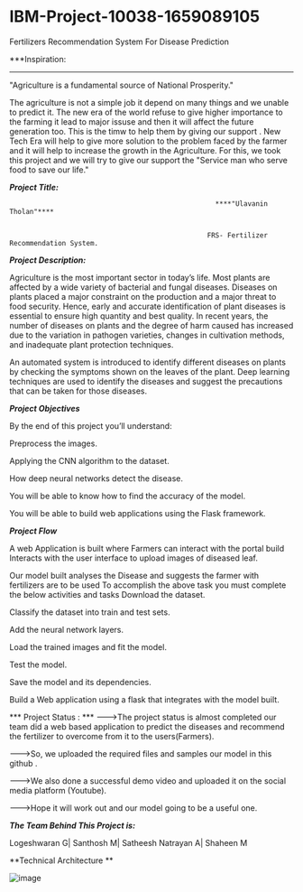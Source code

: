 # IBM-Project-10038-1659089105
Fertilizers Recommendation System For Disease Prediction

***Inspiration:
***

"Agriculture is a fundamental source of National Prosperity."

The agriculture is not a simple job it depend on many things and we unable to predict it.
The new era of the world refuse to give higher importance to the farming it lead to major issuse and then it will affect the future generation too.
This is the timw to help them by giving our support .
New Tech Era will help to give more solution to the problem faced by the farmer and it will help to increase the growth in the Agriculture.
For this,
 we took this project and we will try to give our support the "Service man who serve food to save our life."
 
 
 
 ***Project Title:***
 
                                                       ****"Ulavanin Tholan"****
 
 
                                                     FRS- Fertilizer Recommendation System.


***Project Description:***

Agriculture is the most important sector in today’s life. Most plants are affected by a wide variety of bacterial and fungal diseases. Diseases on plants placed a major constraint on the production and a major threat to food security. Hence, early and accurate identification of plant diseases is essential to ensure high quantity and best quality. In recent years, the number of diseases on plants and the degree of harm caused has increased due to the variation in pathogen varieties, changes in cultivation methods, and inadequate plant protection techniques. 

An automated system is introduced to identify different diseases on plants by checking the symptoms shown on the leaves of the plant. Deep learning techniques are used to identify the diseases and suggest the precautions that can be taken for those diseases. 

***Project Objectives***

By the end of this project you’ll understand:

Preprocess the images.

Applying the CNN algorithm to the dataset.

How deep neural networks detect the disease.

You will be able to know how to find the accuracy of the model.

You will be able to build web applications using the Flask framework.

***Project Flow***

A web Application is built  where 
Farmers can interact with the portal build
Interacts with the user interface to upload images of diseased leaf.

Our model built analyses the Disease and suggests the farmer with fertilizers are to be used 
To accomplish the above task you must complete the below activities and tasks 
Download the dataset.

Classify the dataset into train and test sets.

Add the neural network layers.

Load the trained images and fit the model. 

Test the model.

Save the model and its dependencies.

Build a Web application using a flask that integrates with the model built.


*** Project Status : ***
--->The project status is almost completed our team did a web based application to predict the diseases and recommend the fertilizer to overcome from it to the users(Farmers).



--->So, we uploaded the required files and samples our model in this github .



--->We also done a successful demo video and uploaded it on the social media platform (Youtube).



--->Hope it will work out and our model going to be a useful one.


***The Team Behind This Project is:***


Logeshwaran G|
Santhosh M|
Satheesh Natrayan A|
Shaheen M 




**Technical Architecture **

![image](https://user-images.githubusercontent.com/82313982/192150017-397f944d-184e-4751-9e92-611759f37676.png)
